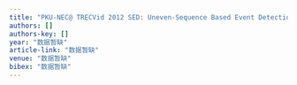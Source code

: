 ```yaml
---
title: "PKU-NEC@ TRECVid 2012 SED: Uneven-Sequence Based Event Detection in Surveillance Video"
authors: []
authors-key: []
year: "数据暂缺"
article-link: "数据暂缺"
venue: "数据暂缺"
bibex: "数据暂缺"
---
```

